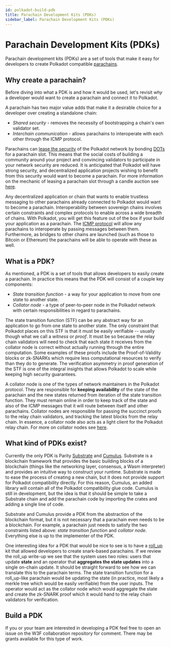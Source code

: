 ```yaml
---
id: polkadot-build-pdk
title: Parachain Development Kits (PDKs)
sidebar_label: Parachain Development Kits (PDKs)
---
```


# Parachain Development Kits (PDKs)

Parachain development kits (PDKs) are a set of tools that make it easy for developers to create Polkadot compatible [parachains](polkadot-learn-parachains).

## Why create a parachain?

Before diving into what a PDK is and how it would be used, let's revisit _why_ a developer would want to create a parachain and connect it to Polkadot.

A parachain has two major value adds that make it a desirable choice for a developer over creating a standalone chain:

- _Shared security_ - removes the necessity of bootstrapping a chain's own validator set.
- _Interchain communication_ - allows parachains to interoperate with each other through the ICMP protocol.

Parachains can [lease the security](polkadot-learn-security) of the Polkadot network by bonding [DOTs](polkadot-learn-DOT) for a parachain slot. This means that the social costs of building a community around your project and convincing validators to participate in your network security are reduced. It is anticipated that Polkadot will have strong security, and decentralized application projects wishing to benefit from this security would want to become a parachain. For more information on the mechanic of leasing a parachain slot through a candle auction see [here](polkadot-learn-auction).

Any decentralized application or chain that wants to enable trustless messaging to other parachains already connected to Polkadot would want to become a parachain. Interoperability between sovereign chains involves certain constraints and complex protocols to enable across a wide breadth of chains. With Polkadot, you will get this feature out of the box if your build your application as a parachain. The [ICMP protocol](polkadot-learn-interchain) will allow any parachains to interoperate by passing messages between them. Furthermore, as bridges to other chains are launched (such as those to Bitcoin or Ethereum) the parachains will be able to operate with these as well.

## What is a PDK?

As mentioned, a PDK is a set of tools that allows developers to easily create a parachain. In practice this means that the PDK will consist of a couple key components:

- _State transition function_ - a way for your application to move from one state to another state.
- _Collator node_ - a type of peer-to-peer node in the Polkadot network with certain responsibilities in regard to parachains.

The state transition function (STF) can be any abstract way for an application to go from one state to another state. The only constraint that Polkadot places on this STF is that it must be easily verifiable -- usually though what we call a _witness_ or _proof_. It must be so because the relay chain validators will need to check that each state it receives from the collator node is correct without actually running through the entire computation. Some examples of these proofs include the Proof-of-Validity blocks or zk-SNARKs which require less computational resources to verify than they do to generate. The verification asymmetry in proof generation of the STF is one of the integral insights that allows Polkadot to scale while keeping high security guarantees.

A collator node is one of the types of network maintainers in the Polkadot protocol. They are responsible for **keeping availability** of the state of the parachain and the new states returned from iteration of the state transition function. They must remain online in order to keep track of the state and also of the ICMP messages that it will route between itself and other parachains. Collator nodes are responsible for passing the succinct proofs to the relay chain validators, and tracking the latest blocks from the relay chain. In essence, a collator node also acts as a light client for the Polkadot relay chain. For more on collator nodes see [here](polkadot-node-collator).

## What kind of PDKs exist?

Currently the only PDK is Parity [Substrate](https://github.com/paritytech/substrate) and [Cumulus](https://github.com/paritytech/cumulus). Substrate is a blockchain framework that provides the basic building blocks of a blockchain (things like the networking layer, consensus, a Wasm interpreter) and provides an intuitive way to construct your runtime. Substrate is made to ease the process of creating a new chain, but it does not provide support for Polkadot compatibility directly. For this reason, Cumulus, an added library will contain all of the Polkadot compatibility glue code. Cumulus is still in development, but the idea is that it should be simple to take a Substrate chain and add the parachain code by importing the crates and adding a single line of code.

Substrate and Cumulus provide a PDK from the abstraction of the blockchain format, but it is not necessary that a parachain even needs to be a blockchain. For example, a parachain just needs to satisfy the two constraints listed above: _state transition function_ and _collator node_. Everything else is up to the implementer of the PDK.

One interesting idea for a PDK that would be nice to see is to have a [roll_up](https://ethresear.ch/t/roll-up-roll-back-snark-side-chain-17000-tps/3675) kit that allowed developers to create snark-based parachains. If we review the roll_up write-up we see that the system uses two roles: users that update **state** and an operator that **aggregates the state updates** into a single on-chain update. It should be straight forward to see how we can translate this to the parachain terms. The state transition function for a roll_up-like parachain would be updating the state (in practice, most likely a merkle tree which would be easily verifiable) from the user inputs. The operator would act as the collator node which would aggregate the state and create the zk-SNARK proof which it would hand to the relay chain validators for verification.

## Build a PDK

If you or your team are interested in developing a PDK feel free to open an issue on the W3F collaboration repository for comment. There may be grants available for this type of work.
